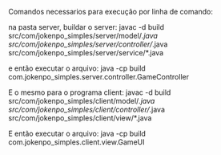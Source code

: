 Comandos necessarios para execução por linha de comando:

na pasta server, buildar o server: 
javac -d build src/com/jokenpo_simples/server/model/*.java src/com/jokenpo_simples/server/controller/*.java src/com/jokenpo_simples/server/service/*.java 


e então executar o arquivo: 
java -cp build com.jokenpo_simples.server.controller.GameController



E o mesmo para o programa client:
javac -d build src/com/jokenpo_simples/client/model/*.java src/com/jokenpo_simples/client/controller/*.java src/com/jokenpo_simples/client/view/*.java

E então executar o arquivo:
java -cp build com.jokenpo_simples.client.view.GameUI
